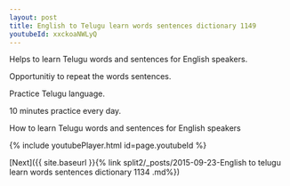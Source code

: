 ```yaml
---
layout: post
title: English to Telugu learn words sentences dictionary 1149 
youtubeId: xxckoaNWLyQ
---
```

 
 
Helps to learn Telugu words and sentences for English speakers.

Opportunitiy to repeat the words sentences. 

Practice Telugu language. 
 
10 minutes practice every day. 
 
How to learn Telugu words and sentences for English speakers 
 
{% include youtubePlayer.html id=page.youtubeId %}
 
 
[Next]({{ site.baseurl }}{% link  split2/_posts/2015-09-23-English to telugu learn words sentences dictionary 1134 .md%})
 
